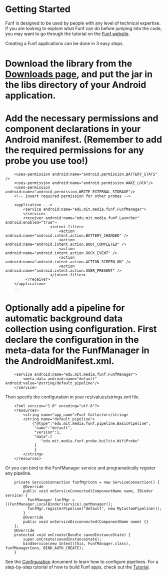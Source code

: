 # Getting Started #

Funf is designed to be used by people with any level of technical expertise.  If you are looking to explore what Funf can do before jumping into the code, you may want to go through the tutorial on the [Funf website](http://funf.org/about.html).

Creating a Funf applications can be done in 3 easy steps.

# Download the library from the [Downloads page](https://code.google.com/p/funf-open-sensing-framework/downloads/list), and put the jar in the libs directory of your Android application.
# Add the necessary permissions and component declarations in your Android manifest.  (Remember to add the required permissions for any probe you use too!)
```
    <uses-permission android:name="android.permission.BATTERY_STATS" />
    <uses-permission android:name="android.permission.WAKE_LOCK"/>
    <uses-permission android:name="android.permission.WRITE_EXTERNAL_STORAGE"/>
    <!-- Insert required permission for other probes -->

    <application ...>
    	<service android:name="edu.mit.media.funf.FunfManager">
		</service>
		<receiver android:name="edu.mit.media.funf.Launcher" android:enabled="true">
		        	<intent-filter>
		        		<action android:name="android.intent.action.BATTERY_CHANGED" />
		        		<action android:name="android.intent.action.BOOT_COMPLETED" />
		        		<action android:name="android.intent.action.DOCK_EVENT" />
		        		<action android:name="android.intent.action.ACTION_SCREEN_ON" />
		        		<action android:name="android.intent.action.USER_PRESENT" />
		        	</intent-filter>
		 </receiver>
    </application>
    ...
```
# Optionally add a pipeline for automatic background data collection using configuration.  First declare the configuration in the meta-data for the FunfManager in the AndroidManifest.xml.
```
	<service android:name="edu.mit.media.funf.FunfManager">
		<meta-data android:name="default" android:value="@string/default_pipeline"/>
	</service>
```
Then specify the configuration in your res/values/strings.xml file.
```
	<?xml version="1.0" encoding="utf-8"?>
	<resources>
	    <string name="app_name">Funf Collector</string>
	    <string name="default_pipeline">
	        {"@type":"edu.mit.media.funf.pipeline.BasicPipeline",
	         "name":"default",
	         "version":1,
	         "data":[
	         	"edu.mit.media.funf.probe.builtin.WifiProbe"
	         ]
	         }
	    </string>
	</resources>
```
Or you can bind to the FunfManager service and programatically register any pipeline.
```
	private ServiceConnection funfMgrConn = new ServiceConnection() {    
	    @Override
	    public void onServiceConnected(ComponentName name, IBinder service) {
	      FunfManager funfMgr = ((FunfManager.LocalBinder)service).getManager();
		  funfMgr.registerPipeline("default", new MyCustomPipeline());
		}
	    @Override
	    public void onServiceDisconnected(ComponentName name) {}
	};
	@Override
  	protected void onCreate(Bundle savedInstanceState) {
    	super.onCreate(savedInstanceState);
    	bindService(new Intent(this, FunfManager.class), funfManagerConn, BIND_AUTO_CREATE);
    }
```

See the [Configuration](Configuration.md) document to learn how to configure pipelines. For a step-by-step tutorial of how to build Funf apps, check out the [Tutorial](WifiScannerTutorial.md).